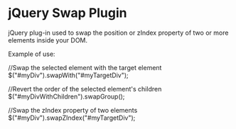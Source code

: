 # jQuery Swap Plugin
jQuery plug-in used to swap the position or zIndex property of two or more elements inside your DOM.

Example of use:

//Swap the selected element with the target element
$("#myDiv").swapWith("#myTargetDiv");

//Revert the order of the selected element's children
$("#myDivWithChildren").swapGroup();

//Swap the zIndex property of two elements
$("#myDiv").swapZIndex("#myTargetDiv");